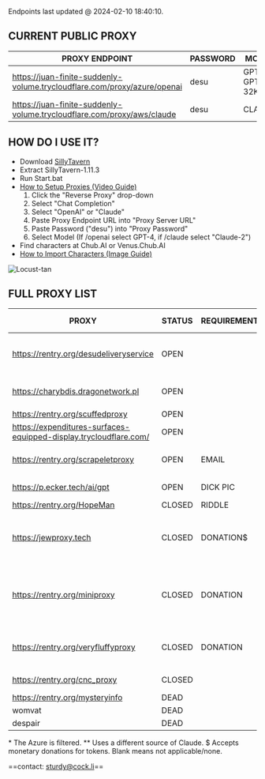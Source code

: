 Endpoints last updated @ 2024-02-10 18:40:10.

## CURRENT PUBLIC PROXY 
PROXY ENDPOINT | PASSWORD | MODEL
------ | ------ | ------ 
https://juan-finite-suddenly-volume.trycloudflare.com/proxy/azure/openai | desu | GPT-4 / GPT-4-32K
https://juan-finite-suddenly-volume.trycloudflare.com/proxy/aws/claude | desu | CLAUDE 

## HOW DO I USE IT?
- Download [SillyTavern](https://github.com/SillyTavern/SillyTavern/archive/refs/tags/1.11.3.zip)
- Extract SillyTavern-1.11.3
- Run Start.bat 
- [How to Setup Proxies (Video Guide)](https://files.catbox.moe/nulbd6.webm)
	1. Click the "Reverse Proxy" drop-down 
	2. Select "Chat Completion"
	3. Select "OpenAI" or "Claude"
	4. Paste Proxy Endpoint URL into "Proxy Server URL"
	5. Paste Password ("desu") into "Proxy Password"
	6. Select Model (If /openai select GPT-4, if /claude select "Claude-2")
- Find characters at Chub.AI or Venus.Chub.AI
- [How to Import Characters (Image Guide)](https://files.catbox.moe/idwxp7.PNG)

![Locust-tan](https://files.catbox.moe/wmc5fd.png) 
## FULL PROXY LIST
PROXY | STATUS | REQUIREMENTS | AVAILABLE MODELS | PASSWORD 
------ | ------ | ------ | ------ | ------ 
https://rentry.org/desudeliveryservice | OPEN  |  | AZURE GPT-4, AWS CLAUDE | desu
https://charybdis.dragonetwork.pl |  OPEN  |  | AZURE GPT-4\*, CLAUDE  |
https://rentry.org/scuffedproxy  |  OPEN  |  |  CLAUDE**  | basilisk
https://expenditures-surfaces-equipped-display.trycloudflare.com/ |  OPEN |  | TURBO | thanks doc
https://rentry.org/scrapeletproxy |  OPEN  | EMAIL | GPT-4, AWS CLAUDE |  
https://p.ecker.tech/ai/gpt  |  OPEN  | DICK PIC | GPT-4, CLAUDE |  
https://rentry.org/HopeMan  |  CLOSED | RIDDLE | CLAUDE  |  
https://jewproxy.tech |  CLOSED  | DONATION$ | GPT-4, AWS CLAUDE, AZURE GPT-4\* |  
https://rentry.org/miniproxy  |  CLOSED  | DONATION |  GPT-4, CLAUDE, AWS CLAUDE, AZURE GPT-4 | 
https://rentry.org/veryfluffyproxy  |  CLOSED  | DONATION | GPT-4, CLAUDE, AWS CLAUDE |  
https://rentry.org/cnc_proxy |  CLOSED  |   | GPT-4, CLAUDE  | 
https://rentry.org/mysteryinfo  | DEAD |   |   |
womvat  | DEAD |   |   |
despair  |  DEAD  |  |   | 

\* The Azure is filtered.
\** Uses a different source of Claude.
$ Accepts monetary donations for tokens.
Blank means not applicable/none.

==contact: sturdy@cock.li==